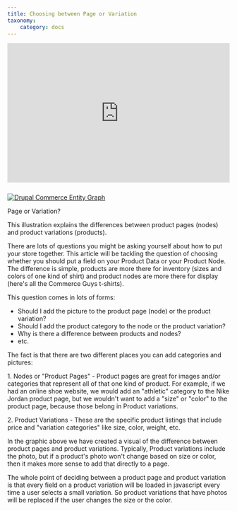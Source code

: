 ```yaml
---
title: Choosing between Page or Variation
taxonomy:
    category: docs
---
```


<div class="docs-enhanced">
<iframe width="100%" height="315" src="https://www.youtube.com/embed/sNTXFIiYoo4" frameborder="0" allowfullscreen></iframe>
<div class="screenshot screenshot-caption" style="margin-top: 25px">
    <div class="img">
        <a href="/sites/default/files/docs/CK-Entity-or-Node.jpg">
            <img src="/sites/default/files/docs/CK-Entity-or-Node.jpg" alt="Drupal Commerce Entity Graph" />
        </a>
    </div>
    <div class="caption">
        <p class="caption-title">Page or Variation?</p>
        <p>This illustration explains the differences between product pages (nodes) and product variations (products).</p>
    </div>
</div>
<p>There are lots of questions you might be asking yourself about how to put your store together. This article will be tackling the question of choosing whether you should put a field on your Product Data or your Product Node. The difference is simple, products are more there for inventory (sizes and colors of one kind of shirt) and product nodes are more there for display (here's all the Commerce Guys t-shirts).</p>
<p>This question comes in lots of forms:</p>

<ul>
<li>Should I add the picture to the product page (node) or the product variation?</li>
<li>Should I add the product category to the node or the product variation?</li>
<li>Why is there a difference between products and nodes?</li>
<li>etc.</li>
</ul>

<p>The fact is that there are two different places you can add categories and pictures:</p>
<p>1. Nodes or "Product Pages" - Product pages are great for images and/or categories that represent all of that one kind of product. For example, if we had an online shoe website, we would add an "athletic" category to the Nike Jordan product page, but we wouldn't want to add a "size" or "color" to the product page, because those belong in Product variations.</p>
<p>2. Product Variations - These are the specific product listings that include price and "variation categories" like size, color, weight, etc.</p>
<p>In the graphic above we have created a visual of the difference between product pages and product variations. Typically, Product variations include the photo, but if a product's photo won't change based on size or color, then it makes more sense to add that directly to a page.</p>
<p>The whole point of deciding between a product page and product variation is that every field on a product variation will be loaded in javascript every time a user selects a small variation. So product variations that have photos will be replaced if the user changes the size or the color. </p>
</div>